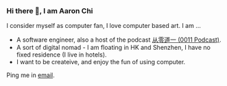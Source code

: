 ### Hi there 👋, I am Aaron Chi

I consider myself as computer fan, I love computer based art. I am ...

- A software engineer, also a host of the podcast [从零道一 (0011 Podcast)](https://0011.one).
- A sort of digital nomad - I am floating in HK and Shenzhen, I have no fixed residence (I live in hotels).
- I want to be createive, and enjoy the fun of using computer.

Ping me in [email](mailto:contractswif@hotmail.com).
